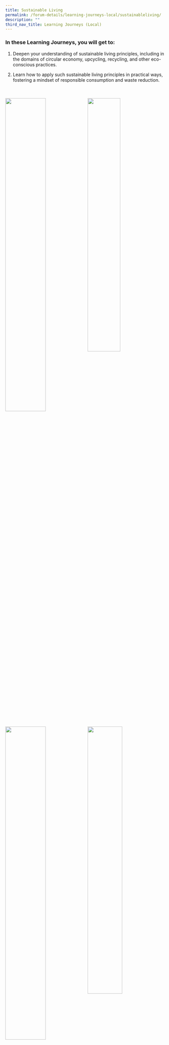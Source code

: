 ```yaml
---
title: Sustainable Living
permalink: /forum-details/learning-journeys-local/sustainableliving/
description: ""
third_nav_title: Learning Journeys (Local)
---
```

### **In these Learning Journeys, you will get to:**<br>

1. Deepen your understanding of sustainable living principles, including in the domains of circular economy, upcycling, recycling, and other eco-conscious practices.

1. Learn how to apply such sustainable living principles in practical ways, fostering a mindset of responsible consumption and waste reduction.
<br>
<br>
<a href="https://cloop.sg/"><img style="float: left; width: 50%; margin-right: 1%; margin-bottom: 0.5em;" src="https://hosting.photobucket.com/images/i/tracyng81/Cloop_pfGpUVfkricehdUWWWeZBR.png?width=320&amp;height=320&amp;fit=bounds"></a><a href="https://www.creuse.sg/"><img style="float: left; width: 45%; margin-right: 1%; margin-bottom: 0.5em;" src="https://hosting.photobucket.com/images/i/tracyng81/CREUSE_qKfGLyrRGq2HS4mzw9Zifu.png?width=320&amp;height=320&amp;fit=bounds"></a>
<a href="https://www.decathlon.sg/"><img style="float: left; width: 50%; margin-right: 1%; margin-bottom: 0.5em;" src="https://hosting.photobucket.com/images/i/tracyng81/Decathlon_aG4Va8235ywd1aiKw4m2LM.png?width=320&amp;height=320&amp;fit=bounds"></a><a href="https://www.hdb.gov.sg/community/practising-ecoliving/eco-punggol"><img style="float: left; width: 46.2%; margin-right: 1%; margin-bottom: 0.5em;" src="https://hosting.photobucket.com/images/i/tracyng81/HDB_(Eco_Punggol)_59u3hDnjcwc5LArQ7vai7C.png?width=320&amp;height=320&amp;fit=bounds"></a>